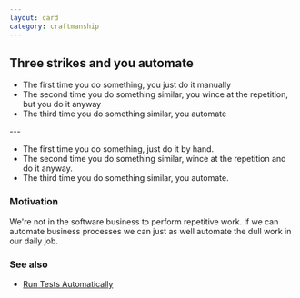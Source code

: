 ```yaml
---
layout: card
category: craftmanship
---
```

Three strikes and you automate
---
<ul>
<li>The first time you do something, you just do it manually</li>
<li>The second time you do something similar, you wince at the repetition, but you do it anyway</li>
<li>The third time you do something similar, you automate</li>
</ul>
---

* The first time you do something, just do it by hand.
* The second time you do something similar, wince at the repetition and do it anyway.
* The third time you do something similar, you automate.

### Motivation

We're not in the software business to perform repetitive work. If we can automate business processes we can just as well automate the dull work in our daily job.

### See also

* [Run Tests Automatically](run-tests-automatically)

